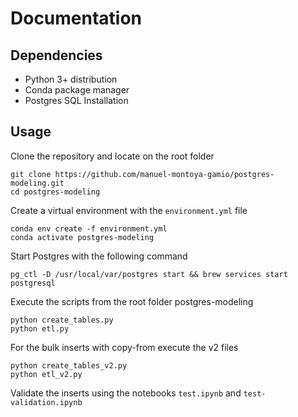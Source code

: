 # Documentation 

## Dependencies

- Python 3+ distribution
- Conda package manager
- Postgres SQL Installation

## Usage

Clone the repository and locate on the root folder  
```
git clone https://github.com/manuel-montoya-gamio/postgres-modeling.git  
cd postgres-modeling
```

Create a virtual environment with the `environment.yml` file
```
conda env create -f environment.yml  
conda activate postgres-modeling
```   

Start Postgres with the following command 
```
pg_ctl -D /usr/local/var/postgres start && brew services start postgresql
```

Execute the scripts from the root folder postgres-modeling
```
python create_tables.py  
python etl.py
``` 

For the bulk inserts with copy-from execute the v2 files
```
python create_tables_v2.py  
python etl_v2.py
``` 

Validate the inserts using the notebooks `test.ipynb` and `test-validation.ipynb`
